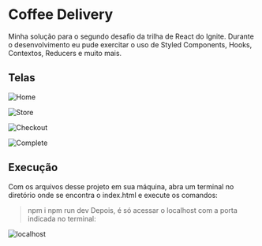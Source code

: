 # Coffee Delivery
Minha solução para o segundo desafio da trilha de React do Ignite.
Durante o desenvolvimento eu pude exercitar o uso de Styled Components, Hooks, Contextos, Reducers e muito mais.

## Telas

![Home](https://github.com/Giovani-O/ignite-coffee-delivery/assets/50748653/67cc8cf9-98b9-4e71-a134-ddbcad2d0906)

![Store](https://github.com/Giovani-O/ignite-coffee-delivery/assets/50748653/185f4bae-44be-47e6-acc0-4b9910b6a3dc)

![Checkout](https://github.com/Giovani-O/ignite-coffee-delivery/assets/50748653/e32d5028-6c9a-4eb6-a6e4-de38750e7170)

![Complete](https://github.com/Giovani-O/ignite-coffee-delivery/assets/50748653/e78bf261-2b6a-4958-a99d-a0cf82aba170)

## Execução

Com os arquivos desse projeto em sua máquina, abra um terminal no diretório onde se encontra o index.html e execute os comandos:

> npm i
> npm run dev
Depois, é só acessar o localhost com a porta indicada no terminal:

![localhost](https://github.com/Giovani-O/ignite-coffee-delivery/assets/50748653/aa3e4299-2f40-4ef6-8680-164558981181)
